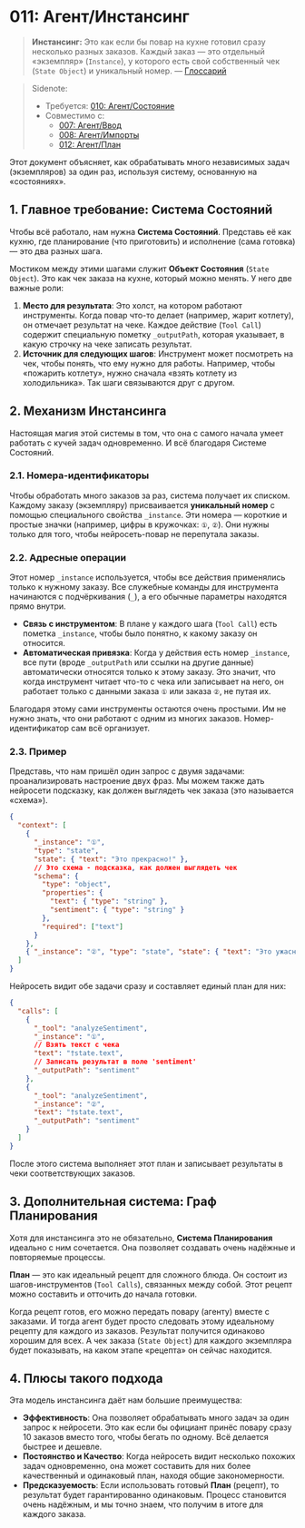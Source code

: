 # 011: Агент/Инстансинг

> **Инстансинг:** Это как если бы повар на кухне готовил сразу несколько разных заказов. Каждый заказ — это отдельный «экземпляр» (`Instance`), у которого есть свой собственный чек (`State Object`) и уникальный номер. — [Глоссарий](./000_glossary.md)

> Sidenote:
>
> - Требуется: [010: Агент/Состояние](./010_agent_state.md)
> - Совместимо с:
>   - [007: Агент/Ввод](./007_agent_input.md)
>   - [008: Агент/Импорты](./008_agent_imports.md)
>   - [012: Агент/План](./012_agent_plan.md)

Этот документ объясняет, как обрабатывать много независимых задач (экземпляров) за один раз, используя систему, основанную на «состояниях».

## 1. Главное требование: Система Состояний

Чтобы всё работало, нам нужна **Система Состояний**. Представь её как кухню, где планирование (что приготовить) и исполнение (сама готовка) — это два разных шага.

Мостиком между этими шагами служит **Объект Состояния** (`State Object`). Это как чек заказа на кухне, который можно менять. У него две важные роли:

1.  **Место для результата**: Это холст, на котором работают инструменты. Когда повар что-то делает (например, жарит котлету), он отмечает результат на чеке. Каждое действие (`Tool Call`) содержит специальную пометку `_outputPath`, которая указывает, в какую строчку на чеке записать результат.
2.  **Источник для следующих шагов**: Инструмент может посмотреть на чек, чтобы понять, что ему нужно для работы. Например, чтобы «пожарить котлету», нужно сначала «взять котлету из холодильника». Так шаги связываются друг с другом.

## 2. Механизм Инстансинга

Настоящая магия этой системы в том, что она с самого начала умеет работать с кучей задач одновременно. И всё благодаря Системе Состояний.

### 2.1. Номера-идентификаторы

Чтобы обработать много заказов за раз, система получает их списком. Каждому заказу (экземпляру) присваивается **уникальный номер** с помощью специального свойства `_instance`. Эти номера — короткие и простые значки (например, цифры в кружочках: `①`, `②`). Они нужны только для того, чтобы нейросеть-повар не перепутала заказы.

### 2.2. Адресные операции

Этот номер `_instance` используется, чтобы все действия применялись только к нужному заказу. Все служебные команды для инструмента начинаются с подчёркивания (`_`), а его обычные параметры находятся прямо внутри.

- **Связь с инструментом**: В плане у каждого шага (`Tool Call`) есть пометка `_instance`, чтобы было понятно, к какому заказу он относится.
- **Автоматическая привязка**: Когда у действия есть номер `_instance`, все пути (вроде `_outputPath` или ссылки на другие данные) автоматически относятся только к этому заказу. Это значит, что когда инструмент читает что-то с чека или записывает на него, он работает только с данными заказа `①` или заказа `②`, не путая их.

Благодаря этому сами инструменты остаются очень простыми. Им не нужно знать, что они работают с одним из многих заказов. Номер-идентификатор сам всё организует.

### 2.3. Пример

Представь, что нам пришёл один запрос с двумя задачами: проанализировать настроение двух фраз. Мы можем также дать нейросети подсказку, как должен выглядеть чек заказа (это называется «схема»).

```json
{
  "context": [
    {
      "_instance": "①",
      "type": "state",
      "state": { "text": "Это прекрасно!" },
      // Это схема - подсказка, как должен выглядеть чек
      "schema": {
        "type": "object",
        "properties": {
          "text": { "type": "string" },
          "sentiment": { "type": "string" }
        },
        "required": ["text"]
      }
    },
    { "_instance": "②", "type": "state", "state": { "text": "Это ужасно." } }
  ]
}
```

Нейросеть видит обе задачи сразу и составляет единый план для них:

```json
{
  "calls": [
    {
      "_tool": "analyzeSentiment",
      "_instance": "①",
      // Взять текст с чека
      "text": "†state.text", 
      // Записать результат в поле 'sentiment'
      "_outputPath": "sentiment" 
    },
    {
      "_tool": "analyzeSentiment",
      "_instance": "②",
      "text": "†state.text",
      "_outputPath": "sentiment"
    }
  ]
}
```

После этого система выполняет этот план и записывает результаты в чеки соответствующих заказов.

## 3. Дополнительная система: Граф Планирования

Хотя для инстансинга это не обязательно, **Система Планирования** идеально с ним сочетается. Она позволяет создавать очень надёжные и повторяемые процессы.

**План** — это как идеальный рецепт для сложного блюда. Он состоит из шагов-инструментов (`Tool Calls`), связанных между собой. Этот рецепт можно составить и отточить *до* начала готовки.

Когда рецепт готов, его можно передать повару (агенту) вместе с заказами. И тогда агент будет просто следовать этому идеальному рецепту для каждого из заказов. Результат получится одинаково хорошим для всех. А чек заказа (`State Object`) для каждого экземпляра будет показывать, на каком этапе «рецепта» он сейчас находится.

## 4. Плюсы такого подхода

Эта модель инстансинга даёт нам большие преимущества:

- **Эффективность**: Она позволяет обрабатывать много задач за один запрос к нейросети. Это как если бы официант принёс повару сразу 10 заказов вместо того, чтобы бегать по одному. Всё делается быстрее и дешевле.
- **Постоянство и Качество**: Когда нейросеть видит несколько похожих задач одновременно, она может составить для них более качественный и одинаковый план, находя общие закономерности.
- **Предсказуемость**: Если использовать готовый **План** (рецепт), то результат будет гарантированно одинаковым. Процесс становится очень надёжным, и мы точно знаем, что получим в итоге для каждого заказа.